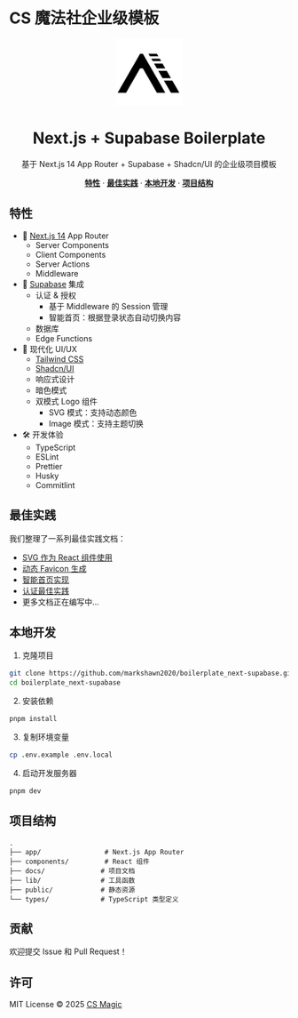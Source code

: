 # CS 魔法社企业级模板

<div align="center">
  <img src="./public/cs-magic_logo_1280.svg" alt="CS Magic Logo" width="120" height="120" />
</div>

<h1 align="center">Next.js + Supabase Boilerplate</h1>

<p align="center">
  基于 Next.js 14 App Router + Supabase + Shadcn/UI 的企业级项目模板
</p>

<p align="center">
  <a href="#特性"><strong>特性</strong></a> ·
  <a href="#最佳实践"><strong>最佳实践</strong></a> ·
  <a href="#本地开发"><strong>本地开发</strong></a> ·
  <a href="#项目结构"><strong>项目结构</strong></a>
</p>

## 特性

- 🚀 [Next.js 14](https://nextjs.org) App Router
  - Server Components
  - Client Components
  - Server Actions
  - Middleware
- 🔐 [Supabase](https://supabase.com) 集成
  - 认证 & 授权
    - 基于 Middleware 的 Session 管理
    - 智能首页：根据登录状态自动切换内容
  - 数据库
  - Edge Functions
- 🎨 现代化 UI/UX
  - [Tailwind CSS](https://tailwindcss.com)
  - [Shadcn/UI](https://ui.shadcn.com/)
  - 响应式设计
  - 暗色模式
  - 双模式 Logo 组件
    - SVG 模式：支持动态颜色
    - Image 模式：支持主题切换
- 🛠️ 开发体验
  - TypeScript
  - ESLint
  - Prettier
  - Husky
  - Commitlint

## 最佳实践

我们整理了一系列最佳实践文档：

- [SVG 作为 React 组件使用](./docs/Best%20Practice%20-%20SVG%20as%20React%20Component.md)
- [动态 Favicon 生成](./docs/Best%20Practice%20-%20Dynamic%20Favicon.md)
- [智能首页实现](./docs/Best%20Practice%20-%20Smart%20Homepage.md)
- [认证最佳实践](./docs/Best%20Practice%20-%20Authentication.md)
- 更多文档正在编写中...

## 本地开发

1. 克隆项目
```bash
git clone https://github.com/markshawn2020/boilerplate_next-supabase.git
cd boilerplate_next-supabase
```

2. 安装依赖
```bash
pnpm install
```

3. 复制环境变量
```bash
cp .env.example .env.local
```

4. 启动开发服务器
```bash
pnpm dev
```

## 项目结构

```
.
├── app/                # Next.js App Router
├── components/         # React 组件
├── docs/              # 项目文档
├── lib/               # 工具函数
├── public/            # 静态资源
└── types/             # TypeScript 类型定义
```

## 贡献

欢迎提交 Issue 和 Pull Request！

## 许可

MIT License © 2025 [CS Magic](https://github.com/markshawn2020)
